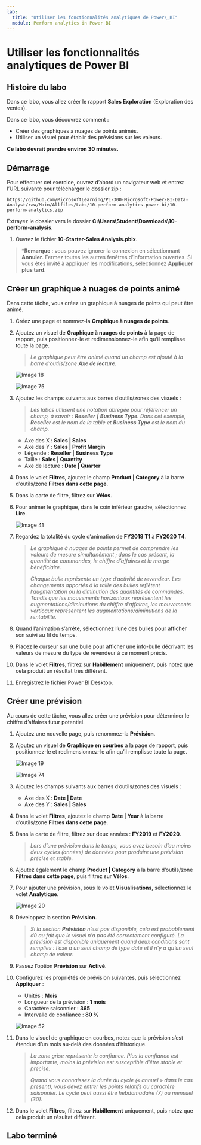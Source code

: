 ```yaml
---
lab:
  title: "Utiliser les fonctionnalités analytiques de Power\_BI"
  module: Perform analytics in Power BI
---
```


# Utiliser les fonctionnalités analytiques de Power BI

## Histoire du labo

Dans ce labo, vous allez créer le rapport **Sales Exploration** (Exploration des ventes).

Dans ce labo, vous découvrez comment :

- Créer des graphiques à nuages de points animés.
- Utiliser un visuel pour établir des prévisions sur les valeurs.

**Ce labo devrait prendre environ 30 minutes.**

## Démarrage

Pour effectuer cet exercice, ouvrez d’abord un navigateur web et entrez l’URL suivante pour télécharger le dossier zip :

`https://github.com/MicrosoftLearning/PL-300-Microsoft-Power-BI-Data-Analyst/raw/Main/Allfiles/Labs/10-perform-analytics-power-bi/10-perform-analytics.zip`

Extrayez le dossier vers le dossier **C:\Users\Student\Downloads\10-perform-analysis**.

1. Ouvrez le fichier **10-Starter-Sales Analysis.pbix**.

> ***Remarque** : vous pouvez ignorer la connexion en sélectionnant **Annuler**. Fermez toutes les autres fenêtres d’information ouvertes. Si vous êtes invité à appliquer les modifications, sélectionnez **Appliquer plus tard**.

## Créer un graphique à nuages de points animé

Dans cette tâche, vous créez un graphique à nuages de points qui peut être animé.

1. Créez une page et nommez-la **Graphique à nuages de points**.

1. Ajoutez un visuel de **Graphique à nuages de points** à la page de rapport, puis positionnez-le et redimensionnez-le afin qu’il remplisse toute la page.

    > *Le graphique peut être animé quand un champ est ajouté à la barre d’outils/zone **Axe de lecture**.*

     ![Image 18](Linked_image_Files/10-perform-analytics-power-bi_image15.png)

     ![Image 75](Linked_image_Files/10-perform-analytics-power-bi_image16.png)

1. Ajoutez les champs suivants aux barres d’outils/zones des visuels :

    > *Les labos utilisent une notation abrégée pour référencer un champ, à savoir : **Reseller** **\|** **Business Type**. Dans cet exemple, **Reseller** est le nom de la table et **Business Type** est le nom du champ.*

     - Axe des X : **Sales \| Sales**
     - Axe des Y : **Sales \| Profit Margin**
     - Légende : **Reseller \| Business Type**
     - Taille : **Sales \| Quantity**
     - Axe de lecture : **Date \| Quarter**

1. Dans le volet **Filtres**, ajoutez le champ **Product \| Category** à la barre d’outils/zone **Filtres dans cette page**.

1. Dans la carte de filtre, filtrez sur **Vélos**.

1. Pour animer le graphique, dans le coin inférieur gauche, sélectionnez **Lire**.

    ![Image 41](Linked_image_Files/10-perform-analytics-power-bi_image19.png)

1. Regardez la totalité du cycle d’animation de **FY2018 T1** à **FY2020 T4**.

    > *Le graphique à nuages de points permet de comprendre les valeurs de mesure simultanément ; dans le cas présent, la quantité de commandes, le chiffre d’affaires et la marge bénéficiaire.*
    > 
    > *Chaque bulle représente un type d’activité de revendeur. Les changements apportés à la taille des bulles reflètent l’augmentation ou la diminution des quantités de commandes. Tandis que les mouvements horizontaux représentent les augmentations/diminutions du chiffre d’affaires, les mouvements verticaux représentent les augmentations/diminutions de la rentabilité.*

1. Quand l’animation s’arrête, sélectionnez l’une des bulles pour afficher son suivi au fil du temps.

1. Placez le curseur sur une bulle pour afficher une info-bulle décrivant les valeurs de mesure du type de revendeur à ce moment précis.

1. Dans le volet **Filtres**, filtrez sur **Habillement** uniquement, puis notez que cela produit un résultat très différent.

1. Enregistrez le fichier Power BI Desktop.

## Créer une prévision

Au cours de cette tâche, vous allez créer une prévision pour déterminer le chiffre d’affaires futur potentiel.

1. Ajoutez une nouvelle page, puis renommez-la **Prévision**.

1. Ajoutez un visuel de **Graphique en courbes** à la page de rapport, puis positionnez-le et redimensionnez-le afin qu’il remplisse toute la page.

     ![Image 19](Linked_image_Files/10-perform-analytics-power-bi_image21.png)

     ![Image 74](Linked_image_Files/10-perform-analytics-power-bi_image22.png)

1. Ajoutez les champs suivants aux barres d’outils/zones des visuels :

     - Axe des X : **Date \| Date**
     - Axe des Y : **Sales \| Sales**

1. Dans le volet **Filtres**, ajoutez le champ **Date \| Year** à la barre d’outils/zone **Filtres dans cette page**.

1. Dans la carte de filtre, filtrez sur deux années : **FY2019** et **FY2020**.

    > *Lors d’une prévision dans le temps, vous avez besoin d’au moins deux cycles (années) de données pour produire une prévision précise et stable.*

1. Ajoutez également le champ **Product \| Category** à la barre d’outils/zone **Filtres dans cette page**, puis filtrez sur **Vélos**.

1. Pour ajouter une prévision, sous le volet **Visualisations**, sélectionnez le volet **Analytique**.

     ![Image 20](Linked_image_Files/10-perform-analytics-power-bi_image26.png)

1. Développez la section **Prévision**.

    > *Si la section **Prévision** n’est pas disponible, cela est probablement dû au fait que le visuel n’a pas été correctement configuré. La prévision est disponible uniquement quand deux conditions sont remplies : l’axe a un seul champ de type date et il n’y a qu’un seul champ de valeur.*

1. Passez l’option **Prévision** sur **Activé**.

1. Configurez les propriétés de prévision suivantes, puis sélectionnez **Appliquer** :

    - Unités : **Mois**
    - Longueur de la prévision : **1 mois**
    - Caractère saisonnier : **365**
    - Intervalle de confiance : **80 %**

    ![Image 52](Linked_image_Files/10-perform-analytics-power-bi_image29.png)

1. Dans le visuel de graphique en courbes, notez que la prévision s’est étendue d’un mois au-delà des données d’historique.

    > *La zone grise représente la confiance. Plus la confiance est importante, moins la prévision est susceptible d’être stable et précise.*
    >
    > *Quand vous connaissez la durée du cycle (« annuel » dans le cas présent), vous devez entrer les points relatifs au caractère saisonnier. Le cycle peut aussi être hebdomadaire (7) ou mensuel (30).*

1. Dans le volet **Filtres**, filtrez sur **Habillement** uniquement, puis notez que cela produit un résultat différent.

## Labo terminé
